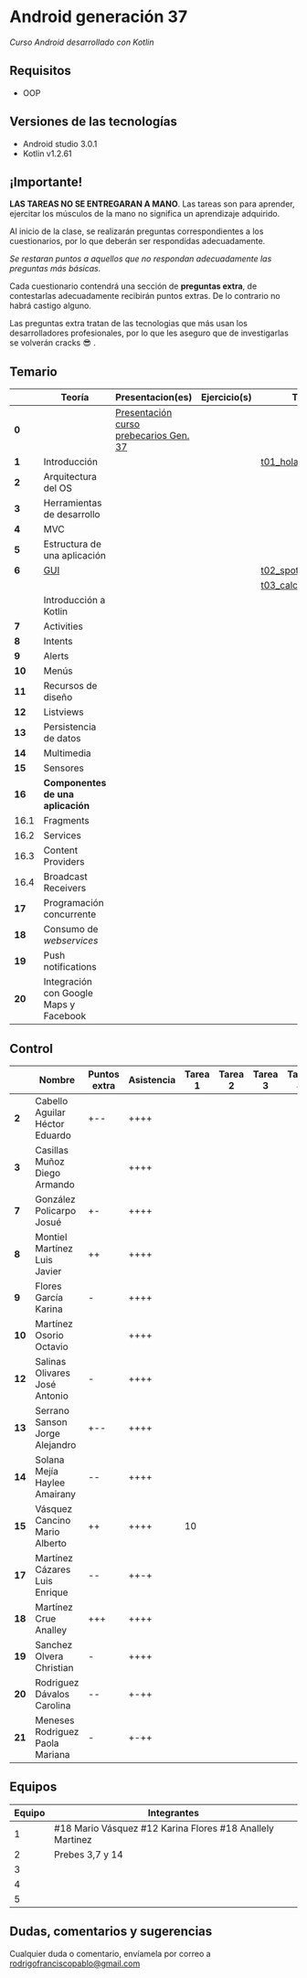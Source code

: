 # Android generación 37

*Curso Android desarrollado con Kotlin*

## Requisitos

- OOP

## Versiones de las tecnologías

- Android studio 3.0.1
- Kotlin v1.2.61

## ¡Importante!

**LAS TAREAS NO SE ENTREGARAN A MANO**. Las tareas son para aprender, ejercitar los músculos de la mano no significa un aprendizaje adquirido.

Al inicio de la clase, se realizarán preguntas correspondientes a los cuestionarios, por lo que deberán ser respondidas adecuadamente.

*Se restaran puntos a aquellos que no respondan adecuadamente las preguntas más básicas.*

Cada cuestionario contendrá una sección de **preguntas extra**, de contestarlas adecuadamente recibirán puntos extras. De lo contrario no habrá castigo alguno.

Las preguntas extra tratan de las tecnologias que más usan los desarrolladores profesionales, por lo que les aseguro que de investigarlas se volverán cracks 😎 .

## Temario

|        | Teoría                                 | Presentacion(es)                                             | Ejercicio(s) | Tarea(s)                                                     | Recursos                       |
| ------ | -------------------------------------- | ------------------------------------------------------------ | ------------ | ------------------------------------------------------------ | ------------------------------ |
| **0**  |                                        | [Presentación curso prebecarios Gen. 37](https://speakerdeck.com/rodrigofrancisco/curso-androidk-g37) |              |                                                              |                                |
| **1**  | Introducción                           |                                                              |              | [t01_holamundo](https://github.com/Androidkcourse/t01_helloworld) |                                |
| **2**  | Arquitectura del OS                    |                                                              |              |                                                              |                                |
| **3**  | Herramientas de desarrollo             |                                                              |              |                                                              |                                |
| **4**  | MVC                                    |                                                              |              |                                                              |                                |
| **5**  | Estructura de una aplicación           |                                                              |              |                                                              |                                |
| **6**  | [GUI](src/6_GUI/gui.md)                |                                                              |              | [t02_spotify_layout](https://github.com/Androidkcourse/t02_spotify) | [images](src/6_GUI/resources)  |
|        |                                        |                                                              |              | [t03_calculadora_layout](https://github.com/Androidkcourse/t03_calculadora) |                                |
|        | Introducción a Kotlin                  |                                                              |              |                                                              |                                |
| **7**  | Activities                             |                                                              |              |                                                              |                                |
| **8**  | Intents                                |                                                              |              |                                                              |                                |
| **9**  | Alerts                                 |                                                              |              |                                                              |                                |
| **10** | Menús                                  |                                                              |              |                                                              |                                |
| **11** | Recursos de diseño                     |                                                              |              |                                                              |                                |
| **12** | Listviews                              |                                                              |              |                                                              |                                |
| **13** | Persistencia de datos                  |                                                              |              |                                                              |                                |
| **14** | Multimedia                             |                                                              |              |                                                              |                                |
| **15** | Sensores                               |                                                              |              |                                                              | [t05](src/0_tareas/tarea05.md) |
| **16** | **Componentes de una aplicación**      |                                                              |              |                                                              |                                |
| 16.1   | Fragments                              |                                                              |              |                                                              |                                |
| 16.2   | Services                               |                                                              |              |                                                              |                                |
| 16.3   | Content Providers                      |                                                              |              |                                                              |                                |
| 16.4   | Broadcast Receivers                    |                                                              |              |                                                              |                                |
| **17** | Programación concurrente               |                                                              |              |                                                              |                                |
| **18** | Consumo de *webservices*               |                                                              |              |                                                              |                                |
| **19** | Push notifications                     |                                                              |              |                                                              |                                |
| **20** | Integración con Google Maps y Facebook |                                                              |              |                                                              |                                |

## Control

|        | Nombre                          | Puntos extra | Asistencia | Tarea 1 | Tarea 2 | Tarea 3 | Tarea 4 | Tarea 5 | Tarea 6 | Tarea 7 | Tarea 8 | Tarea 9 | Tarea 10 | Proyecto | C. final |
| ------ | ------------------------------- | ------------ | ---------- | ------- | ------- | ------- | ------- | ------- | ------- | ------- | ------- | ------- | -------- | -------- | -------- |
| **2**  | Cabello Aguilar Héctor Eduardo  | +--          | ++++       |         |         |         |         |         |         |         |         |         |          |          |          |
| **3**  | Casillas Muñoz Diego Armando    |              | ++++       |         |         |         |         |         |         |         |         |         |          |          |          |
| **7**  | González Policarpo Josué        | +-           | ++++       |         |         |         |         |         |         |         |         |         |          |          |          |
| **8**  | Montiel Martínez Luis Javier    | ++           | ++++       |         |         |         |         |         |         |         |         |         |          |          |          |
| **9**  | Flores García Karina            | -            | ++++       |         |         |         |         |         |         |         |         |         |          |          |          |
| **10** | Martínez Osorio Octavio         |              | ++++       |         |         |         |         |         |         |         |         |         |          |          |          |
| **12** | Salinas Olivares José Antonio   | -            | ++++       |         |         |         |         |         |         |         |         |         |          |          |          |
| **13** | Serrano Sanson Jorge Alejandro  | +--          | ++++       |         |         |         |         |         |         |         |         |         |          |          |          |
| **14** | Solana Mejía Haylee Amairany    | --           | ++++       |         |         |         |         |         |         |         |         |         |          |          |          |
| **15** | Vásquez Cancino Mario Alberto   | ++           | ++++       | 10      |         |         |         |         |         |         |         |         |          |          |          |
| **17** | Martínez Cázares Luis Enrique   | --           | ++-+       |         |         |         |         |         |         |         |         |         |          |          |          |
| **18** | Martínez Crue Analley           | +++          | ++++       |         |         |         |         |         |         |         |         |         |          |          |          |
| **19** | Sanchez Olvera Christian        | -            | ++++       |         |         |         |         |         |         |         |         |         |          |          |          |
| **20** | Rodriguez Dávalos Carolina      | --           | +-++       |         |         |         |         |         |         |         |         |         |          |          |          |
| **21** | Meneses Rodriguez Paola Mariana | -            | +-++       |         |         |         |         |         |         |         |         |         |          |          |          |



## Equipos

| Equipo | Integrantes                                                 |
| ------ | ------------------------------------------------------------|
| 1      | #18 Mario Vásquez  #12 Karina Flores #18 Anallely Martinez  |
| 2      |  Prebes 3,7 y 14                                                           |
| 3      |                                                             |
| 4      |                                                             |
| 5      |                                                             |

## Dudas, comentarios y sugerencias

Cualquier duda o comentario, envíamela por correo a rodrigofranciscopablo@gmail.com
